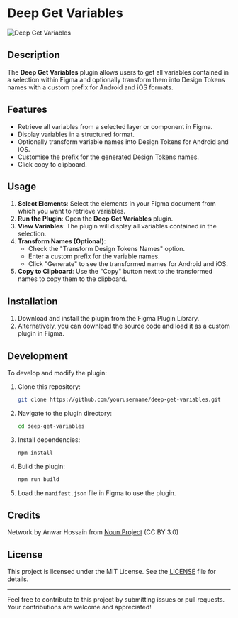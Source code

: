 # Deep Get Variables
	
<img src="[/yumyo/deep-get-variables/raw/main/DGV-logo.svg](https://github.com/yumyo/deep-get-variables/raw/main/DGV-logo.svg)" alt="Deep Get Variables" style="max-width: 400px;">

## Description

The **Deep Get Variables** plugin allows users to get all variables contained in a selection within Figma and optionally transform them into Design Tokens names with a custom prefix for Android and iOS formats.

## Features

- Retrieve all variables from a selected layer or component in Figma.
- Display variables in a structured format.
- Optionally transform variable names into Design Tokens for Android and iOS.
- Customise the prefix for the generated Design Tokens names.
- Click copy to clipboard.

## Usage

1. **Select Elements**: Select the elements in your Figma document from which you want to retrieve variables.
2. **Run the Plugin**: Open the **Deep Get Variables** plugin.
3. **View Variables**: The plugin will display all variables contained in the selection.
4. **Transform Names (Optional)**:
    - Check the "Transform Design Tokens Names" option.
    - Enter a custom prefix for the variable names.
    - Click "Generate" to see the transformed names for Android and iOS.
5. **Copy to Clipboard**: Use the "Copy" button next to the transformed names to copy them to the clipboard.

## Installation

1. Download and install the plugin from the Figma Plugin Library.
2. Alternatively, you can download the source code and load it as a custom plugin in Figma.

## Development

To develop and modify the plugin:

1. Clone this repository:
    ```sh
    git clone https://github.com/yourusername/deep-get-variables.git
    ```
2. Navigate to the plugin directory:
    ```sh
    cd deep-get-variables
    ```
3. Install dependencies:
    ```sh
    npm install
    ```
4. Build the plugin:
    ```sh
    npm run build
    ```
5. Load the `manifest.json` file in Figma to use the plugin.

## Credits

Network by Anwar Hossain from <a href="https://thenounproject.com/browse/icons/term/network/" target="_blank" title="Network Icons">Noun Project</a> (CC BY 3.0)

## License

This project is licensed under the MIT License. See the [LICENSE](LICENSE) file for details.

---

Feel free to contribute to this project by submitting issues or pull requests. Your contributions are welcome and appreciated!
